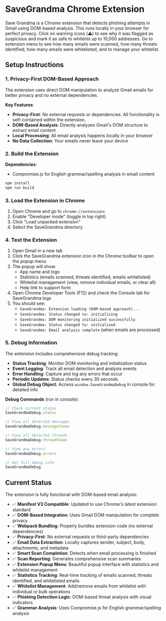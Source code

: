# SaveGrandma Chrome Extension

Save Grandma is a Chrome extension that detects phishing attempts in Gmail using DOM-based analysis. This runs locally in your browser for perfect privacy. Click on warning icons (⚠️) to see why it was flagged as suspicious and mark it as safe to whitelist up to 10,000 addresses. Go to extension menu to see how many emails were scanned, how many threats identified, how many emails were whitelisted, and to manage your whitelist.

## Setup Instructions

### 1. Privacy-First DOM-Based Approach

The extension uses direct DOM manipulation to analyze Gmail emails for better privacy and no external dependencies.

**Key Features**:
- **Privacy-First**: No external requests or dependencies. All functionality is self-contained within the extension.
- **DOM-Based Analysis**: Directly analyzes Gmail's DOM structure to extract email content
- **Local Processing**: All email analysis happens locally in your browser
- **No Data Collection**: Your emails never leave your device

### 2. Build the Extension

**Dependencies**: 
- Compromise.js for English grammar/spelling analysis in email content

```bash
npm install
npm run build
```

### 3. Load the Extension in Chrome

1. Open Chrome and go to `chrome://extensions`
2. Enable "Developer mode" (toggle in top right)
3. Click "Load unpacked extension"
4. Select the SaveGrandma directory

### 4. Test the Extension

1. Open Gmail in a new tab
2. Click the SaveGrandma extension icon in the Chrome toolbar to open the popup menu
3. The popup will show:
   - App name and logo
   - Statistics (emails scanned, threats identified, emails whitelisted)
   - Whitelist management (view, remove individual emails, or clear all)
   - Help link to support form
4. Open Chrome Developer Tools (F12) and check the Console tab for SaveGrandma logs
5. You should see:
   - `SaveGrandma: Extension loading (DOM-based approach)...`
   - `SaveGrandma: Status changed to: initializing`
   - `SaveGrandma: DOM monitoring initialized successfully`
   - `SaveGrandma: Status changed to: initialized`
   - `SaveGrandma: Email analysis complete` (when emails are processed)

### 5. Debug Information

The extension includes comprehensive debug tracking:

- **Status Tracking**: Monitor DOM monitoring and initialization status
- **Event Logging**: Track all email detection and analysis events
- **Error Handling**: Capture and log any errors that occur
- **Periodic Updates**: Status checks every 30 seconds
- **Global Debug Object**: Access `window.SaveGrandmaDebug` in console for detailed info

**Debug Commands** (run in console):
```javascript
// Check current status
SaveGrandmaDebug.status

// View all detected messages
SaveGrandmaDebug.messageViews

// View all detected threads
SaveGrandmaDebug.threadViews

// View any errors
SaveGrandmaDebug.errors

// Get full debug info
SaveGrandmaDebug
```

## Current Status

The extension is fully functional with DOM-based email analysis:
- ✅ **Manifest V3 Compatible**: Updated to use Chrome's latest extension standard
- ✅ **DOM-Based Integration**: Uses Gmail DOM manipulation for complete privacy
- ✅ **Webpack Bundling**: Properly bundles extension code (no external dependencies)
- ✅ **Privacy-First**: No external requests or third-party dependencies
- ✅ **Email Data Extraction**: Locally captures sender, subject, body, attachments, and metadata
- ✅ **Smart Scan Completion**: Detects when email processing is finished
- ✅ **Scan Reporting**: Generates comprehensive scan summaries
- ✅ **Extension Popup Menu**: Beautiful popup interface with statistics and whitelist management
- ✅ **Statistics Tracking**: Real-time tracking of emails scanned, threats identified, and whitelisted emails
- ✅ **Whitelist Management**: Add/remove emails from whitelist with individual or bulk operations
- ✅ **Phishing Detection Logic**: DOM-based threat analysis with visual indicators
- ✅ **Grammar Analysis**: Uses Compromise.js for English grammar/spelling analysis